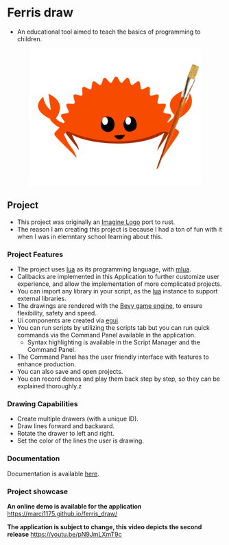 # Ferris draw
- An educational tool aimed to teach the basics of programming to children.

<p align="center">
  <img src="https://github.com/marci1175/ferris_draw/blob/master/assets/icon.png" alt="Application Icon" width="400">
</p>

## Project
- This project was originally an [Imagine Logo](https://imagine.input.sk/international.html) port to rust.
- The reason I am creating this project is because I had a ton of fun with it when I was in elemntary school learning about this.

### Project Features
- The project uses [lua](https://www.lua.org/) as its programming language, with [mlua](https://github.com/mlua-rs/mlua).
- Callbacks are implemented in this Application to further customize user experience, and allow the implementation of more complicated projects.
- You can import any library in your script, as the [lua](https://www.lua.org/) instance to support external libraries.
- The drawings are rendered with the [Bevy game engine](https://bevyengine.org/), to ensure flexibility, safety and speed.
- Ui components are created via [egui](https://crates.io/crates/egui).
- You can run scripts by utilizing the scripts tab but you can run quick commands via the Command Panel available in the application.
  - Syntax highlighting is available in the Script Manager and the Command Panel.
- The Command Panel has the user friendly interface with features to enhance production.
- You can also save and open projects.
- You can record demos and play them back step by step, so they can be explained thoroughly.z
### Drawing Capabilities
- Create multiple drawers (with a unique ID).
- Draw lines forward and backward.
- Rotate the drawer to left and right.
- Set the color of the lines the user is drawing.

### Documentation
Documentation is available [here](https://github.com/marci1175/ferris_draw/blob/master/DOCUMENTATION.md#introduction).

### Project showcase
**An online demo is available for the application**
https://marci1175.github.io/ferris_draw/

**The application is subject to change, this video depicts the second release**
https://youtu.be/pN9JmLXmT9c
